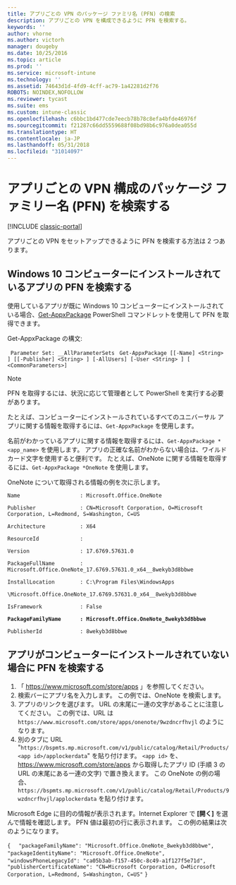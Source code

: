 ```yaml
---
title: アプリごとの VPN のパッケージ ファミリ名 (PFN) の検索
description: アプリごとの VPN を構成できるように PFN を検索する。
keywords: ''
author: vhorne
ms.author: victorh
manager: dougeby
ms.date: 10/25/2016
ms.topic: article
ms.prod: ''
ms.service: microsoft-intune
ms.technology: ''
ms.assetid: 74643d1d-4fd9-4cff-ac79-1a42281d2f76
ROBOTS: NOINDEX,NOFOLLOW
ms.reviewer: tycast
ms.suite: ems
ms.custom: intune-classic
ms.openlocfilehash: c6bbc1bd477cde7eecb78b78c8efa4bfde46976f
ms.sourcegitcommit: f21287c66dd5559688f08bd98b6c976a0dea055d
ms.translationtype: HT
ms.contentlocale: ja-JP
ms.lasthandoff: 05/31/2018
ms.locfileid: "31014097"
---
```

# <a name="find-a-package-family-name-pfn-for-per-app-vpn-configuration"></a>アプリごとの VPN 構成のパッケージ ファミリー名 (PFN) を検索する

[!INCLUDE [classic-portal](../includes/classic-portal.md)]

アプリごとの VPN をセットアップできるように PFN を検索する方法は 2 つあります。

## <a name="find-a-pfn-for-an-app-thats-installed-on-a-windows-10-computer"></a>Windows 10 コンピューターにインストールされているアプリの PFN を検索する

使用しているアプリが既に Windows 10 コンピューターにインストールされている場合、[Get-AppxPackage](https://technet.microsoft.com/library/hh856044.aspx) PowerShell コマンドレットを使用して PFN を取得できます。

Get-AppxPackage の構文:

` Parameter Set: __AllParameterSets`
` Get-AppxPackage [[-Name] <String> ] [[-Publisher] <String> ] [-AllUsers] [-User <String> ] [ <CommonParameters>]`

> [!NOTE]
> PFN を取得するには、状況に応じて管理者として PowerShell を実行する必要があります。

たとえば、コンピューターにインストールされているすべてのユニバーサル アプリに関する情報を取得するには、`Get-AppxPackage` を使用します。

名前がわかっているアプリに関する情報を取得するには、`Get-AppxPackage *<app_name>` を使用します。 アプリの正確な名前がわからない場合は、ワイルドカード文字を使用すると便利です。 たとえば、OneNote に関する情報を取得するには、`Get-AppxPackage *OneNote` を使用します。


OneNote について取得される情報の例を次に示します。

`Name                   : Microsoft.Office.OneNote`

`Publisher              : CN=Microsoft Corporation, O=Microsoft Corporation, L=Redmond, S=Washington, C=US`

`Architecture           : X64`

`ResourceId             :`

`Version                : 17.6769.57631.0`

`PackageFullName        : Microsoft.Office.OneNote_17.6769.57631.0_x64__8wekyb3d8bbwe`

`InstallLocation        : C:\Program Files\WindowsApps`

`\Microsoft.Office.OneNote_17.6769.57631.0_x64__8wekyb3d8bbwe`

`IsFramework            : False`

**`PackageFamilyName      : Microsoft.Office.OneNote_8wekyb3d8bbwe`**

`PublisherId            : 8wekyb3d8bbwe`



## <a name="find-a-pfn-if-the-app-is-not-installed-on-a-computer"></a>アプリがコンピューターにインストールされていない場合に PFN を検索する

1.  「 https://www.microsoft.com/store/apps 」を参照してください。
2.  検索バーにアプリ名を入力します。 この例では、OneNote を検索します。
3.  アプリのリンクを選びます。 URL の末尾に一連の文字があることに注意してください。 この例では、URL は `https://www.microsoft.com/store/apps/onenote/9wzdncrfhvjl` のようになります。
4.  別のタブに URL "`https://bspmts.mp.microsoft.com/v1/public/catalog/Retail/Products/<app id>/applockerdata`" を貼り付けます。 `<app id>` を、 https://www.microsoft.com/store/apps から取得したアプリ ID (手順 3 の URL の末尾にある一連の文字) で置き換えます。 この OneNote の例の場合、`https://bspmts.mp.microsoft.com/v1/public/catalog/Retail/Products/9wzdncrfhvjl/applockerdata` を貼り付けます。

Microsoft Edge に目的の情報が表示されます。Internet Explorer で **[開く]** を選んで情報を確認します。 PFN 値は最初の行に表示されます。 この例の結果は次のようになります。


`{`
`  "packageFamilyName": "Microsoft.Office.OneNote_8wekyb3d8bbwe",`
`  "packageIdentityName": "Microsoft.Office.OneNote",`
`  "windowsPhoneLegacyId": "ca05b3ab-f157-450c-8c49-a1f127f5e71d",`
`  "publisherCertificateName": "CN=Microsoft Corporation, O=Microsoft Corporation, L=Redmond, S=Washington, C=US"`
`}`

